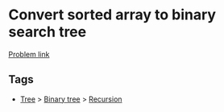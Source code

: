 # Convert sorted array to binary search tree

[Problem link](https://leetcode.com/problems/convert-sorted-array-to-binary-search-tree)

## Tags

* [Tree](/README.md#Tree) > [Binary tree](/README.md#Tree-Binary_tree) > [Recursion](/README.md#Tree-Binary_tree-Recursion)
